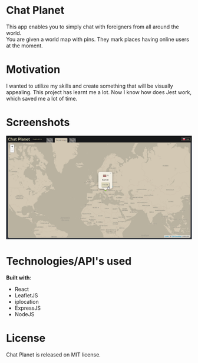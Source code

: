 # Chat Planet

This app enables you to simply chat with foreigners from all around the world.  
You are given a world map with pins. They mark places having online users at the moment.

# Motivation

I wanted to utilize my skills and create something that will be visually appealing. This project has learnt me a lot. Now I know how does Jest work, which saved me a lot of time.

# Screenshots

![img](https://github.com/Kartm/chat-planet/blob/master/src/resources/github/screenshot.jpg?raw=true)

# Technologies/API's used
**Built with**:
- React
- LeafletJS
- iplocation
- ExpressJS
- NodeJS

# License

Chat Planet is released on MIT license.
